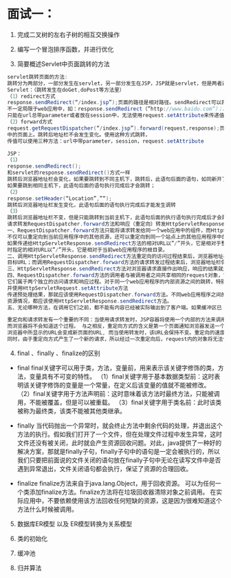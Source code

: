 # 面试一：
1. 完成二叉树的左右子树的相互交换操作

2. 编写一个冒泡排序函数，并进行优化


3. 简要概述Servlet中页面跳转的方法
```java
servlet跳转页面的方法:
跳转分为两部分，一部分发生在servlet，另一部分发生在JSP，JSP就是servlet，但是两者还是有部分差异。
Servlet：（跳转发生在doGet,doPost等方法里）
（1）redirect方式
response.sendRedirect(“/index.jsp”);页面的路径是相对路径。sendRedirect可以将页面跳转到任何页面，
不一定局限于web应用中，如：response.sendRedirect（”http://www.baidu.com“）；跳转后浏览器地址发生变化，
只能在url总带parameter或者放在session中，无法使用request.setAttribute来传递值。
（2）forward方式
request.getRequestDispatcher(“/index.jsp”).forward(request,response);页面的路径是相对路径。forward方式只能跳转到本web应用
中的页面上。跳转后地址栏不会发生变化。使用这种方式跳转，
传值可以使用三种方法：url中带parameter，session，request.setAttribute

JSP：
（1）
response.sendRedirect();
和servlet的response.sendRedirect()方式一样
跳转后浏览器地址栏会变化，如果要跳转到不同主机下，跳转后，此语句后面的语句，如同新开了线程，但是对response的 操作已经没有意义了；
如果要跳到相同主机下，此语句后面的语句执行完成后才会跳转；
（2）
response.setHeader(“Location”,”“);
跳转后浏览器地址栏发生变化，此语句后面的语句执行完成后才能发生调转
（3）
跳转后浏览器地址栏不变，但是只能跳转到当前主机下，此语句后面的执行语句执行完成后才会跳转
请求转发RequestDispatcher.forward方法和响应（重定向）转发HttpServletResponse.sendRedirect方法的总结比较：
一、RequestDispatcher.forward方法只能将请求转发给同一个web应用中的组件，而HttpServletResponse.sendRedirect方法
不仅可以重定向到当前应用程序中的其他资源，还可以重定向到同一个站点上的其他应用程序中的资源，甚至是使用绝对URL重定向到其他站点的资源。
如果传递给HttpServletResponse.sendRedirect方法的相对URL以”/”开头，它是相对于整个web站点的根目录；如果创建RequestDispatcher对象
时指定的相对URL以”/”开头，它是相对于当前web应用程序的根目录。
二、调用HttpServletResponse.sendRedirect方法重定向的访问过程结束后，浏览器地址栏中显示的URL会发生改变，由初始的URL地址重定向为
目标URL；而调用RequestDispatcher.forward方法的请求转发过程结束后，浏览器地址栏保持初始的URL地址不变。
三、HttpServletResponse.sendRedirect方法对浏览器请求直接作出响应，响应的结果就是告诉浏览器重新发出对另一个URL的访问请求；RequestDispatcher.forward方法在服务器端内部发生了转发行为。
四、RequestDispatcher.forward方法的调用者与被调用者之间共享相同的request对象，它们属于同一个访问请求和响应过程；而HttpServletResponse.sendRedirect方法调用者与被调用者使用各自的request对象和response对象，
它们属于两个独立的访问请求和响应过程。对于同一个web应用程序的内部资源之间的跳转，特别是跳转之前要对请求进行一些前期预处理，
并使用HttpServletRequest.setAttribute方法
传递预处理结果，那就应该使用RequestDispatcher.forward方法。不同web应用程序之间的重定向，特别是要重定向到另一个web站点上的
资源情况，都应该使用HttpServletResponse.sendRedirect方法。
五、无论哪种方法，在调用它们之前，都不能有内容已经被实际输出到了客户端。如果缓冲区已 经有了一些内容，这些内容将从缓冲区中清除。

重定向和请求转发有一个重要的不同：当使用请求转发时，JSP容器将使用一个内部的方法来调用目标页面，新的页面继续处理同一个请求，
而浏览器将不会知道这个过程。 与之相反，重定向方式的含义是第一个页面通知浏览器发送一个新的页面请求。因为，当你使用重定向时，
浏览器中所显示的URL会变成新页面的URL, 而当使用转发时，该URL会保持不变。重定向的速度比转发慢，因为浏览器还得发出一个新的请求。
同时，由于重定向方式产生了一个新的请求，所以经过一次重定向后，request内的对象将无法使用。

```


4. final 、finally 、finalize的区别 
* final
final关键字可以用于类，方法，变量前，用来表示该关键字修饰的类，方法，变量具有不可变的特性。
（1）final关键字用于基本数据类型前：这时表明该关键字修饰的变量是一个常量，在定义后该变量的值就不能被修改。
（2）final关键字用于方法声明前：这时意味着该方法时最终方法，只能被调用，不能被覆盖，但是可以被重载。
（3）final关键字用于类名前：此时该类被称为最终类，该类不能被其他类继承。


* finally 
当代码抛出一个异常时，就会终止方法中剩余代码的处理，并退出这个方法的执行。假如我们打开了一个文件，但在处理文件过程中发生异常，这时文件还没有被关闭，此时就会产生资源回收问题。对此，java提供了一种好的解决方案，那就是finally子句，finally子句中的语句是一定会被执行的，所以我们只要把前面说的文件关闭的语句放在finally子句中无论在读写文件中是否遇到异常退出，文件关闭语句都会执行，保证了资源的合理回收。

* finalize
finalize方法来自于java.lang.Object，用于回收资源。
可以为任何一个类添加finalize方法。finalize方法将在垃圾回收器清除对象之前调用。
在实际应用中，不要依赖使用该方法回收任何短缺的资源，这是因为很难知道这个方法什么时候被调用。

5. 数据库ER模型 以及 ER模型转换为关系模型


6. 类的初始化


7. 缓冲池


8. 归并算法 



